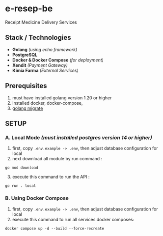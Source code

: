 # e-resep-be
Receipt Medicine Delivery Services

## Stack / Technologies
- **Golang** _(using echo framework)_
- **PostgreSQL**
- **Docker & Docker Compose** _(for deployment)_
- **Xendit** _(Payment Gateway)_
- **Kimia Farma** _(External Services)_

## Prerequisites
1. must have installed golang version 1.20 or higher  
2. installed docker, docker-compose, 
3. [golang migrate](https://github.com/golang-migrate/migrate/blob/master/database/postgres/TUTORIAL.md)

## SETUP
### A. Local Mode _(must installed postgres version 14 or higher)_
  1. first, copy `.env.example -> .env`, then adjust database configuration for local
  2. next download all module by run command :
  ```
  go mod download
  ```
  3. execute this command to run the API :
  ```
  go run . local
  ``` 
### B. Using Docker Compose
  1. first, copy `.env.example -> .env`, then adjust database configuration for local
  2. execute this command to run all services docker composes:
  ```
  docker compose up -d --build --force-recreate
  ```